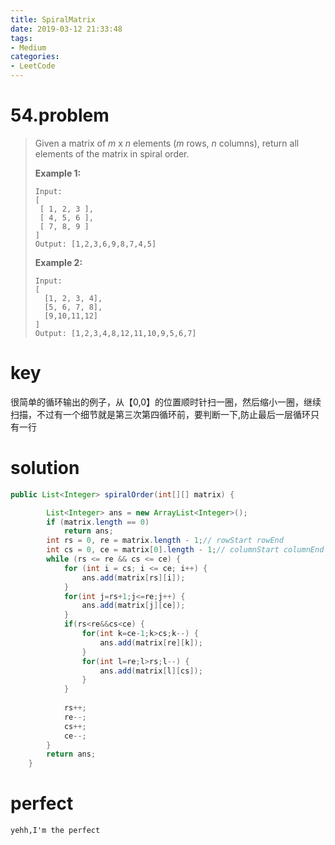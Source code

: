 ```yaml
---
title: SpiralMatrix
date: 2019-03-12 21:33:48
tags:
- Medium
categories:
- LeetCode
---
```

# 54.problem

> Given a matrix of *m* x *n* elements (*m* rows, *n* columns), return all elements of the matrix in spiral order.
>
> **Example 1:**
>
> ```
> Input:
> [
>  [ 1, 2, 3 ],
>  [ 4, 5, 6 ],
>  [ 7, 8, 9 ]
> ]
> Output: [1,2,3,6,9,8,7,4,5]
> ```
>
> **Example 2:**
>
> ```
> Input:
> [
>   [1, 2, 3, 4],
>   [5, 6, 7, 8],
>   [9,10,11,12]
> ]
> Output: [1,2,3,4,8,12,11,10,9,5,6,7]
> ```

# key

很简单的循环输出的例子，从【0,0】的位置顺时针扫一圈，然后缩小一圈，继续扫描，不过有一个细节就是第三次第四循环前，要判断一下,防止最后一层循环只有一行

# solution

```java
public List<Integer> spiralOrder(int[][] matrix) {

		List<Integer> ans = new ArrayList<Integer>();
		if (matrix.length == 0)
			return ans;
		int rs = 0, re = matrix.length - 1;// rowStart rowEnd
		int cs = 0, ce = matrix[0].length - 1;// columnStart columnEnd
		while (rs <= re && cs <= ce) {
			for (int i = cs; i <= ce; i++) {
				ans.add(matrix[rs][i]);
			}
			for(int j=rs+1;j<=re;j++) {
				ans.add(matrix[j][ce]);
			}
			if(rs<re&&cs<ce) {
				for(int k=ce-1;k>cs;k--) {
					ans.add(matrix[re][k]);
				}
				for(int l=re;l>rs;l--) {
					ans.add(matrix[l][cs]);
				}
			}
			
			rs++;
			re--;
			cs++;
			ce--;
		}
		return ans;
	}
```

# perfect

```
yehh,I'm the perfect
```

